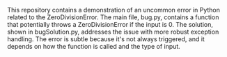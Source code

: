 This repository contains a demonstration of an uncommon error in Python related to the ZeroDivisionError. The main file, bug.py, contains a function that potentially throws a ZeroDivisionError if the input is 0. The solution, shown in bugSolution.py, addresses the issue with more robust exception handling. The error is subtle because it's not always triggered, and it depends on how the function is called and the type of input.